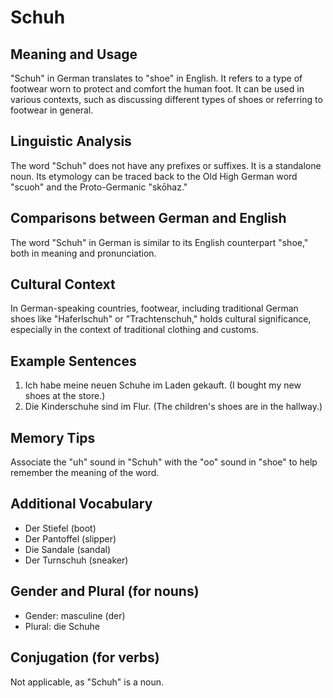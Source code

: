# Schuh
## Meaning and Usage
"Schuh" in German translates to "shoe" in English. It refers to a type of footwear worn to protect and comfort the human foot. It can be used in various contexts, such as discussing different types of shoes or referring to footwear in general.

## Linguistic Analysis
The word "Schuh" does not have any prefixes or suffixes. It is a standalone noun. Its etymology can be traced back to the Old High German word "scuoh" and the Proto-Germanic "skōhaz."

## Comparisons between German and English
The word "Schuh" in German is similar to its English counterpart "shoe," both in meaning and pronunciation.

## Cultural Context
In German-speaking countries, footwear, including traditional German shoes like "Haferlschuh" or "Trachtenschuh," holds cultural significance, especially in the context of traditional clothing and customs.

## Example Sentences
1. Ich habe meine neuen Schuhe im Laden gekauft. (I bought my new shoes at the store.)
2. Die Kinderschuhe sind im Flur. (The children's shoes are in the hallway.)

## Memory Tips
Associate the "uh" sound in "Schuh" with the "oo" sound in "shoe" to help remember the meaning of the word.

## Additional Vocabulary
- Der Stiefel (boot)
- Der Pantoffel (slipper)
- Die Sandale (sandal)
- Der Turnschuh (sneaker)

## Gender and Plural (for nouns)
- Gender: masculine (der)
- Plural: die Schuhe

## Conjugation (for verbs)
Not applicable, as "Schuh" is a noun.